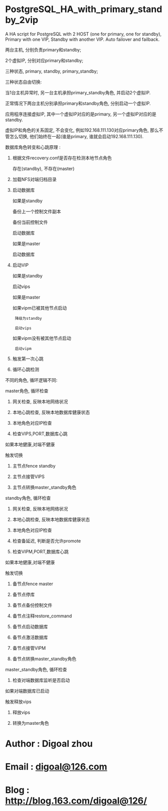 PostgreSQL_HA_with_primary_standby_2vip
=======================================

A HA script for PostgreSQL with 2 HOST (one for primary, one for standby), Primary with one VIP, Standby with another VIP. Auto failover and failback.

两台主机, 分别负责primary和standby;

2个虚拟IP, 分别对应primary和standby;

三种状态, primary, standby, primary_standby;

三种状态自由切换:

  当1台主机异常时, 另一台主机承担primary_standby角色, 并启动2个虚拟IP.

  正常情况下两台主机分别承担primary和standby角色, 分别启动一个虚拟IP.

应用程序连接虚拟IP, 其中一个虚拟IP对应的是primary, 另一个虚拟IP对应的是standby. 

虚拟IP和角色的关系固定, 不会变化, 例如192.168.111.130对应primary角色, 那么不管怎么切换, 他们始终在一起(谁是primary, 谁就会启动192.168.111.130).

数据库角色转变和心跳原理 : 

1. 根据文件recovery.conf是否存在检测本地节点角色

    存在(standby), 不存在(master)

2. 加载NFS对端归档目录

3. 启动数据库

    如果是standby

      备份上一个控制文件副本

      备份当前控制文件

      启动数据库

    如果是master

      启动数据库

4. 启动VIP

    如果是standby

      启动vips

    如果是master

      如果vipm已被其他节点启动

        降级为standby

        启动vips

      如果vipm没有被其他节点启动

        启动vipm

5. 触发第一次心跳

6. 循环心跳检测

不同的角色, 循环逻辑不同:

master角色, 循环检查

1. 网关检查, 反映本地网络状况

2. 本地心跳检查, 反映本地数据库健康状态

3. 本地角色对应IP检查

4. 检查VIPS,PORT,数据库心跳

如果本地健康,对端不健康

触发切换

1. 主节点fence standby

2. 主节点接管VIPS

3. 主节点转换master_standby角色


standby角色, 循环检查

1. 网关检查, 反映本地网络状况

2. 本地心跳检查, 反映本地数据库健康状态

3. 本地角色对应IP检查

4. 检查备延迟, 判断是否允许promote

5. 检查VIPM,PORT,数据库心跳

如果本地健康,对端不健康

触发切换

1. 备节点fence master

2. 备节点停库

3. 备节点备份控制文件

4. 备节点注释restore_command

5. 备节点启动数据库

6. 备节点激活数据库

7. 备节点接管VIPM

8. 备节点转换master_standby角色


master_standby角色, 循环检查

1. 检查对端数据库监听是否启动

如果对端数据库已启动

触发释放vips

1. 释放vips

2. 转换为master角色

# Author : Digoal zhou
# Email : digoal@126.com
# Blog : http://blog.163.com/digoal@126/
